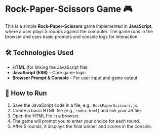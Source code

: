 # Rock-Paper-Scissors Game 🎮

This is a simple **Rock-Paper-Scissors** game implemented in **JavaScript**, where a user plays 5 rounds against the computer. The game runs in the browser and uses basic prompts and console logs for interaction.

## 🛠️ Technologies Used

- **HTML** (for linking the JavaScript file)
- **JavaScript (ES6)** – Core game logic
- **Browser Prompt & Console** – For user input and game output

## 🚀 How to Run

1. Save the JavaScript code in a file, e.g., `RockPaperScissors.js`.
2. Create a basic HTML file (e.g., `index.html`) and link your JS file.
3. Open the HTML file in a browser.
4. The game will prompt you to enter your choice for each round.
5. After 5 rounds, it displays the final winner and scores in the console.
